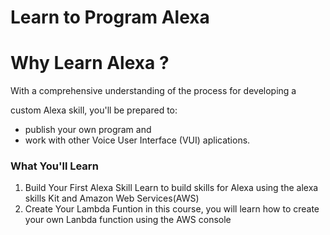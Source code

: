 <p align="center"> <h1> Learn to Program Alexa </h1> </p>

Why Learn Alexa ?
========

<p>With a comprehensive understanding of the process for developing a </p> 
<p>custom Alexa skill, you'll be prepared to:</p>

+ publish your own program and 
+ work with other Voice User Interface (VUI) aplications.

### What You'll Learn

1.  Build Your First Alexa Skill
    Learn to build skills for Alexa using the alexa skills Kit and Amazon Web   Services(AWS)
2.  Create Your Lambda Funtion
    in this course, you will learn how to create your own Lanbda function using the AWS console
   
